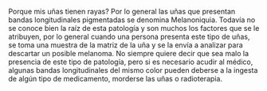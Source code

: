 Porque mis uñas tienen rayas?
Por lo general las uñas que presentan bandas longitudinales pigmentadas se denomina Melanoniquia. Todavía no se conoce bien la raíz de esta patología y son muchos los factores que se le atribuyen, por lo general cuando una persona presenta este tipo de uñas, se toma una muestra de la matriz de la uña y se la envía a analizar para descartar un posible melanoma. No siempre quiere decir que sea malo la presencia de este tipo de patología, pero si es necesario acudir al médico, algunas bandas longitudinales del mismo color pueden deberse a la ingesta de algún tipo de medicamento, morderse las uñas o radioterapia. 
